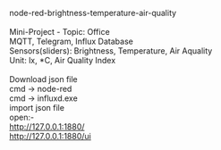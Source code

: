 node-red-brightness-temperature-air-quality  </br>  </br>
Mini-Project - Topic: Office  </br>
MQTT, Telegram, Influx Database   </br>
Sensors(sliders): Brightness, Temperature, Air Aquality  </br>
Unit: lx, *C, Air Quality Index  </br>  </br>
Download json file  </br>
cmd -> node-red  </br>
cmd -> influxd.exe  </br>
import json file  </br>
open:-  </br>
http://127.0.0.1:1880/  </br>
http://127.0.0.1:1880/ui  </br>
